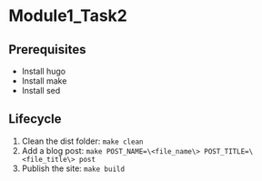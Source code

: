 # Module1_Task2
## Prerequisites
- Install hugo
- Install make
- Install sed
## Lifecycle
1) Clean the dist folder: ```make clean```
2) Add a blog post: ```make POST_NAME=\<file_name\> POST_TITLE=\<file_title\> post```
3) Publish the site: ```make build```

